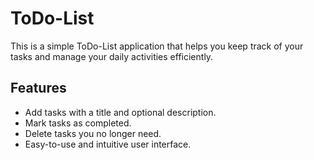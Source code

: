 # ToDo-List

This is a simple ToDo-List application that helps you keep track of your tasks and manage your daily activities efficiently.

## Features

- Add tasks with a title and optional description.
- Mark tasks as completed.
- Delete tasks you no longer need.
- Easy-to-use and intuitive user interface.
